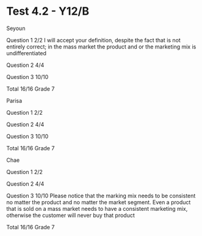 # Test 4.2 - Y12/B

Seyoun

Question 1	2/2
		I will accept your definition, despite the fact that is not entirely correct;
		in the mass market the product and or the marketing mix is undifferentiated

Question 2	4/4

Question 3	10/10

Total 16/16	Grade 7

Parisa

Question 1	2/2

Question 2	4/4

Question 3	10/10

Total 16/16	Grade 7

Chae

Question 1	2/2

Question 2	4/4

Question 3	10/10
		Please notice that the marking mix needs to be consistent no matter the product and no matter
		the market segment. Even a product that is sold on a mass market needs to have a consistent
		marketing mix, otherwise the customer will never buy that product

Total 16/16	Grade 7

